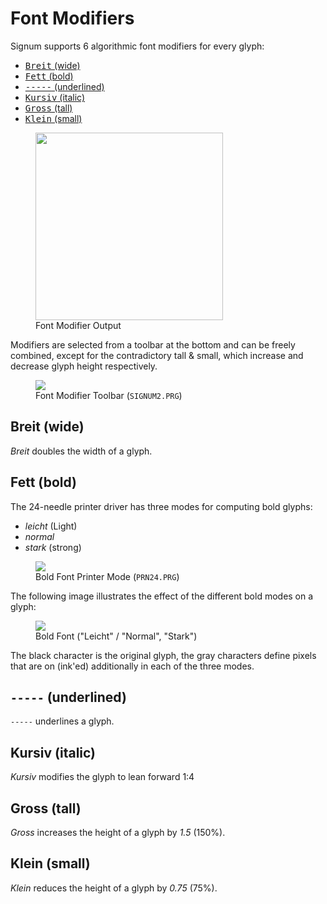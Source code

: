 # Font Modifiers

Signum supports 6 algorithmic font modifiers for every glyph:

- [<kbd>Breit</kbd> (wide)](#breit-wide)
- [<kbd>Fett</kbd> (bold)](#fett-bold)
- [<kbd>-----</kbd> (underlined)](#------underlined)
- [<kbd>Kursiv</kbd> (italic)](#kursiv-italic)
- [<kbd>Gross</kbd> (tall)](#gross-tall)
- [<kbd>Klein</kbd> (small)](#klein-small)

<figure>
<img src="{% link /img/fontmodf.png %}" width="300px">
<figcaption>Font Modifier Output</figcaption>
</figure>

Modifiers are selected from a toolbar at the bottom and can be
freely combined, except for the contradictory tall & small, which
increase and decrease glyph height respectively.

<figure>
<img src="{% link /img/fontmod-toolbar.png %}">
<figcaption>Font Modifier Toolbar (<code>SIGNUM2.PRG</code>)</figcaption>
</figure>

## Breit (wide)

*Breit* doubles the width of a glyph.

## Fett (bold)

The 24-needle printer driver has three modes for computing bold glyphs:

- *leicht* (Light)
- *normal*
- *stark* (strong)

<figure>
<img src="{% link /img/bold-prn24.png %}">
<figcaption>Bold Font Printer Mode (<code>PRN24.PRG</code>)</figcaption>
</figure>

The following image illustrates the effect of the different bold modes
on a glyph:

<figure>
<img src="{% link /img/bold-mode.png %}">
<figcaption>Bold Font ("Leicht" / "Normal", "Stark")</figcaption>
</figure>

The black character is the original glyph, the gray characters define
pixels that are on (ink'ed) additionally in each of the three modes.

## `-----` (underlined)

`-----` underlines a glyph.

## Kursiv (italic)

*Kursiv* modifies the glyph to lean forward 1:4

## Gross (tall)

*Gross* increases the height of a glyph by *1.5* (150%).

## Klein (small)

*Klein* reduces the height of a glyph by *0.75* (75%).
